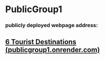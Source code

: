 # PublicGroup1

### publicly deployed webpage address: 

## [6 Tourist Destinations (publicgroup1.onrender.com)](https://publicgroup1.onrender.com/)
